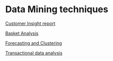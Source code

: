 # Data Mining techniques

[Customer Insight report](https://github.com/khanhbrandy/BI_Dashboard/blob/master/Customer%20Insight%20report/Customer%20insight.pdf) <br/>

[Basket Analysis](https://github.com/khanhbrandy/BI_Dashboard/blob/master/Basket%20Analysis/Basket%20analysis.pdf) <br/>

[Forecasting and Clustering](https://github.com/khanhbrandy/BI_Dashboard/blob/master/Forecasting%20and%20Clustering/Forecasting%20and%20Clustering.pdf) <br/>

[Transactional data analysis](https://github.com/khanhbrandy/BI_Dashboard/blob/master/Transactional%20data%20analysis/Customer_buying_preferences.pdf) <br/>
